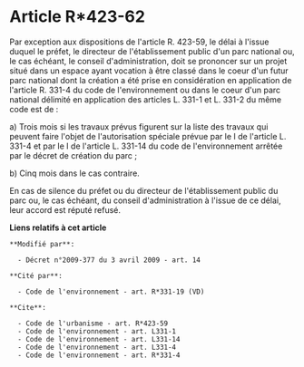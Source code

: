 # Article R*423-62

Par exception aux dispositions de l'article R. 423-59, le délai à l'issue duquel le préfet, le directeur de l'établissement
public d'un parc national ou, le cas échéant, le conseil d'administration, doit se prononcer sur un projet situé dans un
espace ayant vocation à être classé dans le coeur d'un futur parc national dont la création a été prise en considération en
application de l'article R. 331-4 du code de l'environnement ou dans le coeur d'un parc national délimité en application des
articles L. 331-1 et L. 331-2 du même code est de : 

a) Trois mois si les travaux prévus figurent sur la liste des travaux qui peuvent faire l'objet de l'autorisation spéciale
prévue par le I de l'article L. 331-4 et par le I de l'article L. 331-14 du code de l'environnement arrêtée par le décret de
création du parc ; 

b) Cinq mois dans le cas contraire. 

En cas de silence du préfet ou du directeur de l'établissement public du parc ou, le cas échéant, du conseil d'administration
à l'issue de ce délai, leur accord est réputé refusé.

**Liens relatifs à cet article**

	**Modifié par**:

	  - Décret n°2009-377 du 3 avril 2009 - art. 14

	**Cité par**:

	  - Code de l'environnement - art. R*331-19 (VD)

	**Cite**:

	  - Code de l'urbanisme - art. R*423-59
	  - Code de l'environnement - art. L331-1
	  - Code de l'environnement - art. L331-14
	  - Code de l'environnement - art. L331-4
	  - Code de l'environnement - art. R*331-4
